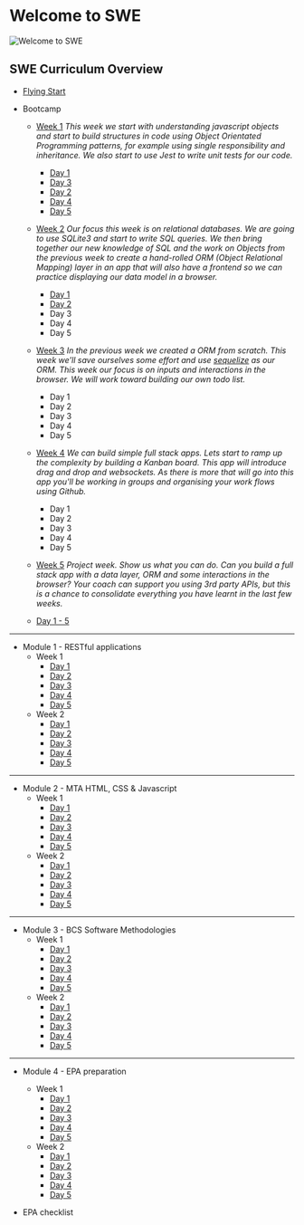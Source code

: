 # Welcome to SWE

![Welcome to SWE](https://user-images.githubusercontent.com/4499581/92381014-fec7f500-f101-11ea-8fcd-506232e5de87.png)

## SWE Curriculum Overview

* [Flying Start](https://docs.google.com/presentation/d/1ec5SgzTACT3lrgcRwKoDiOHqJEDCDoQOiWgArq_j_jA/edit?usp=sharing)
* Bootcamp
    + <u>Week 1</u>
    _This week we start with understanding javascript objects and start to build structures in code using Object Orientated Programming patterns, for example using single responsibility and inheritance. We also start to use Jest to write unit tests for our code._
        * [Day 1](/swe/bootcamp/wk1/day1.html)
        * [Day 3](/swe/bootcamp/wk1/day3.html)
        * [Day 2](/swe/bootcamp/wk1/day2.html)
        * [Day 4](/swe/bootcamp/wk1/day4.html)
        * [Day 5](/swe/bootcamp/wk1/day5.html)

    + <u>Week 2</u>
    _Our focus this week is on relational databases. We are going to use SQLite3 and start to write SQL queries. We then bring together our new knowledge of SQL and the work on Objects from the previous week to create a hand-rolled ORM (Object Relational Mapping) layer in an app that will also have a frontend so we can practice displaying our data model in a browser._
        * [Day 1](/swe/bootcamp/wk2/day1.html)
        * [Day 2](/swe/bootcamp/wk2/day2.html)
        - Day 3
        - Day 4
        - Day 5

    + <u>Week 3</u>
    _In the previous week we created a ORM from scratch. This week we'll save ourselves some effort and use [sequelize](https://www.npmjs.com/package/sequelize) as our ORM. This week our focus is on inputs and interactions in the browser. We will work toward building our own todo list._
        - Day 1
        - Day 2
        - Day 3
        - Day 4
        - Day 5

    + <u>Week 4</u>
    _We can build simple full stack apps. Lets start to ramp up the complexity by building a Kanban board. This app will introduce drag and drop and websockets. As there is more that will go into this app you'll be working in groups and organising your work flows using Github._
        - Day 1
        - Day 2
        - Day 3
        - Day 4
        - Day 5

    + <u>Week 5</u>
    _Project week. Show us what you can do. Can you build a full stack app with a data layer, ORM and some interactions in the browser? Your coach can support you using 3rd party APIs, but this is a chance to consolidate everything you have learnt in the last few weeks._

    - [Day 1 - 5](/swe/bootcamp/wk5/day1-5.html)

<hr/>

* Module 1 - RESTful applications
    + Week 1
        - [Day 1](/swe/mod1/wk1/day1.html)
        - [Day 2](/swe/mod1/wk1/day2.html)
        - [Day 3](/swe/mod1/wk1/day3.html)
        - [Day 4](/swe/mod1/wk1/day4.html)
        - [Day 5](/swe/mod1/wk1/day5.html)
    + Week 2
        - [Day 1](/swe/mod1/wk2/day1.html)
        - [Day 2](/swe/mod1/wk2/day2.html)
        - [Day 3](/swe/mod1/wk2/day3.html)
        - [Day 4](/swe/mod1/wk2/day4.html)
        - [Day 5](/swe/mod1/wk2/day5.html)

<hr/>

* Module 2 - MTA HTML, CSS & Javascript
    + Week 1
        - [Day 1](/swe/mod2/wk1/day1.html)
        - [Day 2](/swe/mod2/wk1/day2.html)
        - [Day 3](/swe/mod2/wk1/day3.html)
        - [Day 4](/swe/mod2/wk1/day4.html)
        - [Day 5](/swe/mod2/wk1/day5.html)
    + Week 2
        - [Day 1](/swe/mod2/wk2/day1.html)
        - [Day 2](/swe/mod2/wk2/day2.html)
        - [Day 3](/swe/mod2/wk2/day3.html)
        - [Day 4](/swe/mod2/wk2/day4.html)
        - [Day 5](/swe/mod2/wk2/day5.html)

<hr/>

* Module 3 - BCS Software Methodologies
    + Week 1
        - [Day 1](/swe/mod3/wk1/day1.html)
        - [Day 2](/swe/mod3/wk1/day2.html)
        - [Day 3](/swe/mod3/wk1/day3.html)
        - [Day 4](/swe/mod3/wk1/day4.html)
        - [Day 5](/swe/mod3/wk1/day5.html)
    + Week 2
        - [Day 1](/swe/mod3/wk2/day1.html)
        - [Day 2](/swe/mod3/wk2/day2.html)
        - [Day 3](/swe/mod3/wk2/day3.html)
        - [Day 4](/swe/mod3/wk2/day4.html)
        - [Day 5](/swe/mod3/wk2/day5.html)

<hr/>

* Module 4 - EPA preparation
    + Week 1
        - [Day 1](/swe/mod4/wk1/day1.html)
        - [Day 2](/swe/mod4/wk1/day2.html)
        - [Day 3](/swe/mod4/wk1/day3.html)
        - [Day 4](/swe/mod4/wk1/day4.html)
        - [Day 5](/swe/mod4/wk1/day5.html)
    + Week 2
        - [Day 1](/swe/mod4/wk2/day1.html)
        - [Day 2](/swe/mod4/wk2/day2.html)
        - [Day 3](/swe/mod4/wk2/day3.html)
        - [Day 4](/swe/mod4/wk2/day4.html)
        - [Day 5](/swe/mod4/wk2/day5.html)

* EPA checklist
